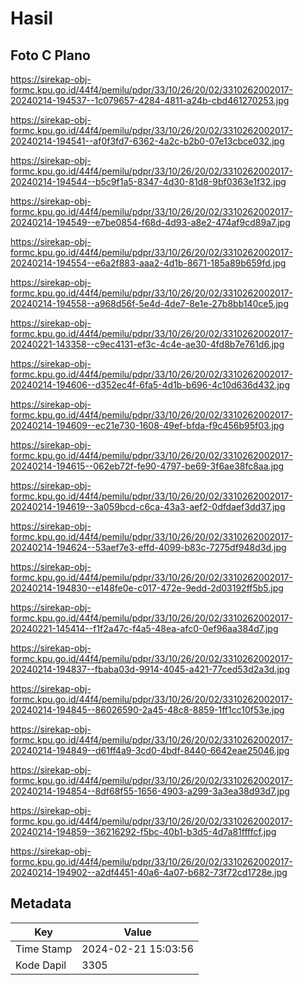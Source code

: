 # Hasil

## Foto C Plano

https://sirekap-obj-formc.kpu.go.id/44f4/pemilu/pdpr/33/10/26/20/02/3310262002017-20240214-194537--1c079657-4284-4811-a24b-cbd461270253.jpg

https://sirekap-obj-formc.kpu.go.id/44f4/pemilu/pdpr/33/10/26/20/02/3310262002017-20240214-194541--af0f3fd7-6362-4a2c-b2b0-07e13cbce032.jpg

https://sirekap-obj-formc.kpu.go.id/44f4/pemilu/pdpr/33/10/26/20/02/3310262002017-20240214-194544--b5c9f1a5-8347-4d30-81d8-9bf0363e1f32.jpg

https://sirekap-obj-formc.kpu.go.id/44f4/pemilu/pdpr/33/10/26/20/02/3310262002017-20240214-194549--e7be0854-f68d-4d93-a8e2-474af9cd89a7.jpg

https://sirekap-obj-formc.kpu.go.id/44f4/pemilu/pdpr/33/10/26/20/02/3310262002017-20240214-194554--e6a2f883-aaa2-4d1b-8671-185a89b659fd.jpg

https://sirekap-obj-formc.kpu.go.id/44f4/pemilu/pdpr/33/10/26/20/02/3310262002017-20240214-194558--a968d56f-5e4d-4de7-8e1e-27b8bb140ce5.jpg

https://sirekap-obj-formc.kpu.go.id/44f4/pemilu/pdpr/33/10/26/20/02/3310262002017-20240221-143358--c9ec4131-ef3c-4c4e-ae30-4fd8b7e761d6.jpg

https://sirekap-obj-formc.kpu.go.id/44f4/pemilu/pdpr/33/10/26/20/02/3310262002017-20240214-194606--d352ec4f-6fa5-4d1b-b696-4c10d636d432.jpg

https://sirekap-obj-formc.kpu.go.id/44f4/pemilu/pdpr/33/10/26/20/02/3310262002017-20240214-194609--ec21e730-1608-49ef-bfda-f9c456b95f03.jpg

https://sirekap-obj-formc.kpu.go.id/44f4/pemilu/pdpr/33/10/26/20/02/3310262002017-20240214-194615--062eb72f-fe90-4797-be69-3f6ae38fc8aa.jpg

https://sirekap-obj-formc.kpu.go.id/44f4/pemilu/pdpr/33/10/26/20/02/3310262002017-20240214-194619--3a059bcd-c6ca-43a3-aef2-0dfdaef3dd37.jpg

https://sirekap-obj-formc.kpu.go.id/44f4/pemilu/pdpr/33/10/26/20/02/3310262002017-20240214-194624--53aef7e3-effd-4099-b83c-7275df948d3d.jpg

https://sirekap-obj-formc.kpu.go.id/44f4/pemilu/pdpr/33/10/26/20/02/3310262002017-20240214-194830--e148fe0e-c017-472e-9edd-2d03192ff5b5.jpg

https://sirekap-obj-formc.kpu.go.id/44f4/pemilu/pdpr/33/10/26/20/02/3310262002017-20240221-145414--f1f2a47c-f4a5-48ea-afc0-0ef96aa384d7.jpg

https://sirekap-obj-formc.kpu.go.id/44f4/pemilu/pdpr/33/10/26/20/02/3310262002017-20240214-194837--fbaba03d-9914-4045-a421-77ced53d2a3d.jpg

https://sirekap-obj-formc.kpu.go.id/44f4/pemilu/pdpr/33/10/26/20/02/3310262002017-20240214-194845--86026590-2a45-48c8-8859-1ff1cc10f53e.jpg

https://sirekap-obj-formc.kpu.go.id/44f4/pemilu/pdpr/33/10/26/20/02/3310262002017-20240214-194849--d61ff4a9-3cd0-4bdf-8440-6642eae25046.jpg

https://sirekap-obj-formc.kpu.go.id/44f4/pemilu/pdpr/33/10/26/20/02/3310262002017-20240214-194854--8df68f55-1656-4903-a299-3a3ea38d93d7.jpg

https://sirekap-obj-formc.kpu.go.id/44f4/pemilu/pdpr/33/10/26/20/02/3310262002017-20240214-194859--36216292-f5bc-40b1-b3d5-4d7a81ffffcf.jpg

https://sirekap-obj-formc.kpu.go.id/44f4/pemilu/pdpr/33/10/26/20/02/3310262002017-20240214-194902--a2df4451-40a6-4a07-b682-73f72cd1728e.jpg


## Metadata

| Key        | Value               |
| ---------- | ------------------- |
| Time Stamp | 2024-02-21 15:03:56 |
| Kode Dapil | 3305                |



